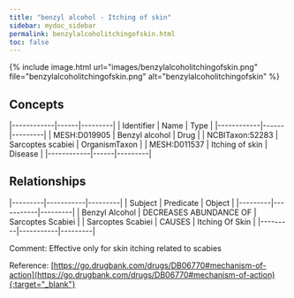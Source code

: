 ```yaml
---
title: "benzyl alcohol - Itching of skin"
sidebar: mydoc_sidebar
permalink: benzylalcoholitchingofskin.html
toc: false 
---
```


{% include image.html url="images/benzylalcoholitchingofskin.png" file="benzylalcoholitchingofskin.png" alt="benzylalcoholitchingofskin" %}

## Concepts

|------------|------|---------|
| Identifier | Name | Type    |
|------------|------|---------|
| MESH:D019905 | Benzyl alcohol | Drug |
| NCBITaxon:52283 | Sarcoptes scabiei | OrganismTaxon |
| MESH:D011537 | Itching of skin | Disease |
|------------|------|---------|

## Relationships

|---------|-----------|---------|
| Subject | Predicate | Object  |
|---------|-----------|---------|
| Benzyl Alcohol | DECREASES ABUNDANCE OF | Sarcoptes Scabiei |
| Sarcoptes Scabiei | CAUSES | Itching Of Skin |
|---------|-----------|---------|

Comment: Effective only for skin itching related to scabies

Reference: [https://go.drugbank.com/drugs/DB06770#mechanism-of-action](https://go.drugbank.com/drugs/DB06770#mechanism-of-action){:target="_blank"}